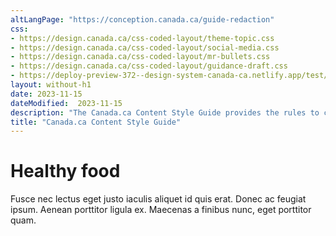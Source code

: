 ```yaml
---
altLangPage: "https://conception.canada.ca/guide-redaction"
css:
- https://design.canada.ca/css-coded-layout/theme-topic.css
- https://design.canada.ca/css-coded-layout/social-media.css
- https://design.canada.ca/css-coded-layout/mr-bullets.css
- https://design.canada.ca/css-coded-layout/guidance-draft.css
- https://deploy-preview-372--design-system-canada-ca.netlify.app/test/css/decorate.css
layout: without-h1
date: 2023-11-15
dateModified:  2023-11-15
description: "The Canada.ca Content Style Guide provides the rules to create web content that can be easily found, understood and used."
title: "Canada.ca Content Style Guide"
---
```

<div class="provisional profile">
  <div class="container">
    <div class="row">
      <div class="intro col-md-6 col-sm-12 mrgn-bttm-md">
        <h1 property="name" id="wb-cont">Healthy food</h1>
        <p class="pagetag">Fusce nec lectus eget justo iaculis aliquet id quis erat. Donec ac feugiat ipsum. Aenean porttitor ligula ex. Maecenas a finibus nunc, eget porttitor quam.</p>
      </div>
      <div class="col-md-6 mrgn-tp-sm hidden-sm hidden-xs provisional gc-topic-bg"><div data-bgimg="images/food-03.png"></div>
    </div>
  </div>
</div>
